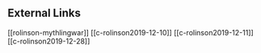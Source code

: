 ## External Links
[[rolinson-mythlingwar]]
[[c-rolinson2019-12-10]]
[[c-rolinson2019-12-11]]
[[c-rolinson2019-12-28]]